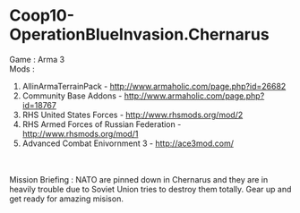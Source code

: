 # Coop10-OperationBlueInvasion.Chernarus <br>
Game : Arma 3 <br>
Mods : <br>
1) AllinArmaTerrainPack - http://www.armaholic.com/page.php?id=26682 <br>
2) Community Base Addons - http://www.armaholic.com/page.php?id=18767 <br>
3) RHS United States Forces - http://www.rhsmods.org/mod/2 <br>
4) RHS Armed Forces of Russian Federation - http://www.rhsmods.org/mod/1 <br>
5) Advanced Combat Enivornment 3 - http://ace3mod.com/ <br>
<br>
<br>
Mission Briefing : NATO are pinned down in Chernarus and they are in heavily trouble due to Soviet Union tries to destroy them totally. Gear up and get ready for amazing misison. <br>

